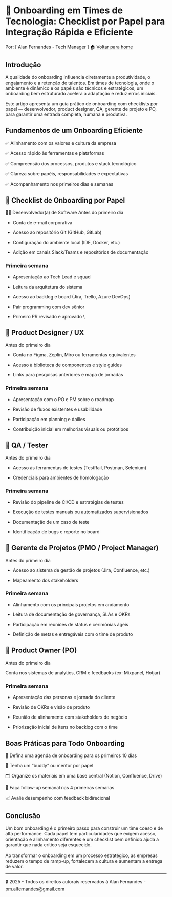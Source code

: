 # 👋 Onboarding em Times de Tecnologia: Checklist por Papel para Integração Rápida e Eficiente
Por: [ Alan Fernandes - Tech Manager ] :house: [Voltar para home](https://github.com/af-tech-manager/portfolio/blob/main/README.md)

## Introdução
A qualidade do onboarding influencia diretamente a produtividade, o engajamento e a retenção de talentos. Em times de tecnologia, onde o ambiente é dinâmico e os papéis são técnicos e estratégicos, um onboarding bem estruturado acelera a adaptação e reduz erros iniciais.

Este artigo apresenta um guia prático de onboarding com checklists por papel — desenvolvedor, product designer, QA, gerente de projeto e PO, para garantir uma entrada completa, humana e produtiva.

## Fundamentos de um Onboarding Eficiente
✅ Alinhamento com os valores e cultura da empresa

✅ Acesso rápido às ferramentas e plataformas

✅ Compreensão dos processos, produtos e stack tecnológico

✅ Clareza sobre papéis, responsabilidades e expectativas

✅ Acompanhamento nos primeiros dias e semanas

## 🔧 Checklist de Onboarding por Papel
👨‍💻 Desenvolvedor(a) de Software
Antes do primeiro dia

- Conta de e-mail corporativa

- Acesso ao repositório Git (GitHub, GitLab)

- Configuração do ambiente local (IDE, Docker, etc.)

- Adição em canais Slack/Teams e repositórios de documentação

### Primeira semana

- Apresentação ao Tech Lead e squad

- Leitura da arquitetura do sistema

- Acesso ao backlog e board (Jira, Trello, Azure DevOps)

- Pair programming com dev sênior

- Primeiro PR revisado e aprovado
\
## 🎨 Product Designer / UX
Antes do primeiro dia

- Conta no Figma, Zeplin, Miro ou ferramentas equivalentes

- Acesso à biblioteca de componentes e style guides

- Links para pesquisas anteriores e mapa de jornadas

### Primeira semana

- Apresentação com o PO e PM sobre o roadmap

- Revisão de fluxos existentes e usabilidade

- Participação em planning e dailies

- Contribuição inicial em melhorias visuais ou protótipos

## 🧪 QA / Tester
Antes do primeiro dia

- Acesso às ferramentas de testes (TestRail, Postman, Selenium)

- Credenciais para ambientes de homologação

### Primeira semana

- Revisão do pipeline de CI/CD e estratégias de testes

- Execução de testes manuais ou automatizados supervisionados

- Documentação de um caso de teste

- Identificação de bugs e reporte no board

## 📅 Gerente de Projetos (PMO / Project Manager)
Antes do primeiro dia

- Acesso ao sistema de gestão de projetos (Jira, Confluence, etc.)

- Mapeamento dos stakeholders

### Primeira semana

- Alinhamento com os principais projetos em andamento

- Leitura de documentação de governança, SLAs e OKRs

- Participação em reuniões de status e cerimônias ágeis

- Definição de metas e entregáveis com o time de produto

## 🎯 Product Owner (PO)
Antes do primeiro dia

Conta nos sistemas de analytics, CRM e feedbacks (ex: Mixpanel, Hotjar)

### Primeira semana

- Apresentação das personas e jornada do cliente

- Revisão de OKRs e visão de produto

- Reunião de alinhamento com stakeholders de negócio

- Priorização inicial de itens no backlog com o time

## Boas Práticas para Todo Onboarding
📅 Defina uma agenda de onboarding para os primeiros 10 dias

🧭 Tenha um “buddy” ou mentor por papel

🗂️ Organize os materiais em uma base central (Notion, Confluence, Drive)

🔄 Faça follow-up semanal nas 4 primeiras semanas

📈 Avalie desempenho com feedback bidirecional

## Conclusão
Um bom onboarding é o primeiro passo para construir um time coeso e de alta performance. Cada papel tem particularidades que exigem acesso, orientação e alinhamento diferentes e um checklist bem definido ajuda a garantir que nada crítico seja esquecido.\
\
Ao transformar o onboarding em um processo estratégico, as empresas reduzem o tempo de ramp-up, fortalecem a cultura e aumentam a entrega de valor.

---
:lock: 2025 - Todos os direitos autorais reservados à Alan Fernandes - pm.alfernandes@gmail.com
